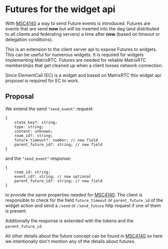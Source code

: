 # Futures for the widget api

With [MSC4140](https://github.com/matrix-org/matrix-spec-proposals/pull/4140) a way to send Future events is introduced. Futures are events that are send **now** but will
be inserted into the dag (and distributed to all clients and federating servers) a time after **now** (based on timeout or delegation conditions).

This is an extension to the client server api to expose Futures to widgets.
This can be useful for numerous widgets. It is required for widgets implementing MatrixRTC.
Futures are needed for reliable MatrixRTC memberships that get cleaned up when a client looses network connection.

Since ElementCall (EC) is a widget and based on MatrixRTC this widget api proposel is required for EC to work.

## Proposal

We extend the send
`"send_event"` request:

```
{
    state_key?: string;
    type: string;
    content: unknown;
    room_id?: string;
    future_timeout?: number; // new field
    parent_future_id?: string; // new field
}
```

and the `"send_event"` response:

```
{
    room_id: string;
    event_id?: string; // now optional
    parent_future_id?: string; // new field
}
```

to provide the same properties needed for [MSC4140](https://github.com/matrix-org/matrix-spec-proposals/pull/4140). The client is responsible to check
for the field `future_timeout` or `parent_future_id` of the widget action and send a `/send` or `/send_future` http request
if one of them is present.

Additionally the response is extended with the tokens and the `parent_future_id`.

All other details about the future concept can be found in [MSC4140](https://github.com/matrix-org/matrix-spec-proposals/pull/4140) so here we intentionally don't mention
any of the details about futures.
